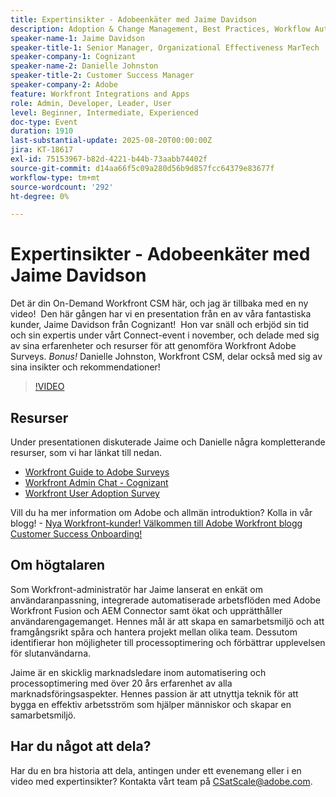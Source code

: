 ```yaml
---
title: Expertinsikter - Adobeenkäter med Jaime Davidson
description: Adoption & Change Management, Best Practices, Workflow Automation (allt passar bra eftersom sessionen handlar om antagandeundersökningar, optimering och skalningsprocesser
speaker-name-1: Jaime Davidson
speaker-title-1: Senior Manager, Organizational Effectiveness MarTech
speaker-company-1: Cognizant
speaker-name-2: Danielle Johnston
speaker-title-2: Customer Success Manager
speaker-company-2: Adobe
feature: Workfront Integrations and Apps
role: Admin, Developer, Leader, User
level: Beginner, Intermediate, Experienced
doc-type: Event
duration: 1910
last-substantial-update: 2025-08-20T00:00:00Z
jira: KT-18617
exl-id: 75153967-b82d-4221-b44b-73aabb74402f
source-git-commit: d14aa66f5c09a280d56b9d857fcc64379e83677f
workflow-type: tm+mt
source-wordcount: '292'
ht-degree: 0%

---
```


# Expertinsikter - Adobeenkäter med Jaime Davidson

Det är din On-Demand Workfront CSM här, och jag är tillbaka med en ny video!  Den här gången har vi en presentation från en av våra fantastiska kunder, Jaime Davidson från Cognizant!  Hon var snäll och erbjöd sin tid och sin expertis under vårt Connect-event i november, och delade med sig av sina erfarenheter och resurser för att genomföra Workfront Adobe Surveys. *Bonus!* Danielle Johnston, Workfront CSM, delar också med sig av sina insikter och rekommendationer!

>[!VIDEO](https://video.tv.adobe.com/v/3469895/?learn=on&enablevpops)

## Resurser

Under presentationen diskuterade Jaime och Danielle några kompletterande resurser, som vi har länkat till nedan.

* [Workfront Guide to Adobe Surveys](https://cdn.experience.workfront.com/Training/Guides/Customer+Success+at+Scale/Workfront+Guide+to+Adoption+Surveys)
* [Workfront Admin Chat - Cognizant](https://cdn.experience.workfront.com/Training/Guides/Customer+Success+at+Scale/Workfront+-+Admin+Chat+20231113+final+GBC)
* [Workfront User Adoption Survey](https://cdn.experience.workfront.com/Training/Guides/Customer+Success+at+Scale/Workfront+User+Adoption+Survey+2022+final_Admin+chat)

Vill du ha mer information om Adobe och allmän introduktion? Kolla in vår blogg! - [Nya Workfront-kunder! Välkommen till Adobe Workfront blogg Customer Success Onboarding!](https://experienceleaguecommunities.adobe.com/t5/workfront-blogs/new-workfront-customers-welcome-to-the-adobe-workfront-customer/ba-p/635927)

## Om högtalaren

Som Workfront-administratör har Jaime lanserat en enkät om användaranpassning, integrerade automatiserade arbetsflöden med Adobe Workfront Fusion och AEM Connector samt ökat och upprätthåller användarengagemanget. Hennes mål är att skapa en samarbetsmiljö och att framgångsrikt spåra och hantera projekt mellan olika team. Dessutom identifierar hon möjligheter till processoptimering och förbättrar upplevelsen för slutanvändarna.

Jaime är en skicklig marknadsledare inom automatisering och processoptimering med över 20 års erfarenhet av alla marknadsföringsaspekter. Hennes passion är att utnyttja teknik för att bygga en effektiv arbetsström som hjälper människor och skapar en samarbetsmiljö.

## Har du något att dela?

Har du en bra historia att dela, antingen under ett evenemang eller i en video med expertinsikter? Kontakta vårt team på [CSatScale@adobe.com](mailto:CSatScale@adobe.com).
